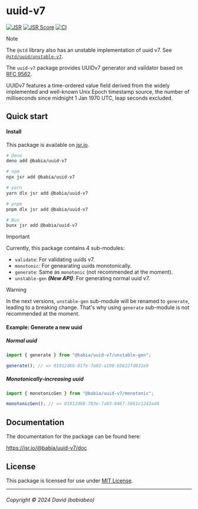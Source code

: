 # uuid-v7

[![JSR](https://jsr.io/badges/@babia/uuid-v7)][jsr]
[![JSR Score](https://jsr.io/badges/@babia/uuid-v7/score)][jsr]
[![CI](https://github.com/babiabeo/uuid-v7/actions/workflows/ci.yml/badge.svg)](https://github.com/babiabeo/uuid-v7/actions/workflows/ci.yml)

> [!NOTE]
> The `@std` library also has an unstable implementation of uuid v7. See
> [`@std/uuid/unstable-v7`](https://jsr.io/@std/uuid/doc/unstable-v7/~).

The `uuid-v7` package provides UUIDv7 generator and validator based on
[RFC 9562][rfc].

UUIDv7 features a time-ordered value field derived from the widely implemented
and well-known Unix Epoch timestamp source, the number of milliseconds since
midnight 1 Jan 1970 UTC, leap seconds excluded.

## Quick start

#### Install

This package is available on [jsr.io][jsr].

```sh
# Deno
deno add @babia/uuid-v7

# npm
npx jsr add @babia/uuid-v7

# yarn
yarn dlx jsr add @babia/uuid-v7

# pnpm
pnpm dlx jsr add @babia/uuid-v7

# Bun
bunx jsr add @babia/uuid-v7
```

> [!IMPORTANT]
> Currently, this package contains 4 sub-modules:
>
> - `validate`: For validating uuids v7.
> - `monotonic`: For genearating uuids monotonically.
> - `generate`: Same as `monotonic` (not recommended at the moment).
> - `unstable-gen` **_(New API)_**: For generating normal uuid v7.

> [!WARNING]
> In the next versions, `unstable-gen` sub-module will be renamed to `generate`,
> leading to a breaking change. That's why using `generate` sub-module is not
> recommended at the moment.

#### Example: Generate a new uuid

##### Normal uuid

```ts
import { generate } from "@babia/uuid-v7/unstable-gen";

generate(); // => 01912d68-01fe-7a03-a190-b5622fd831e9
```

##### Monotonically-increasing uuid

```ts
import { monotonicGen } from "@babia/uuid-v7/monotonic";

monotonicGen(); // => 01912d68-783e-7a03-8467-5661c1243ad4
```

## Documentation

The documentation for the package can be found here:

https://jsr.io/@babia/uuid-v7/doc

## License

This package is licensed for use under [MIT License](./LICENSE).

[jsr]: https://jsr.io/@babia/uuid-v7
[rfc]: https://datatracker.ietf.org/doc/html/rfc9562#name-uuid-version-7

---

###### Copyright &copy; 2024 David (babiabeo)
